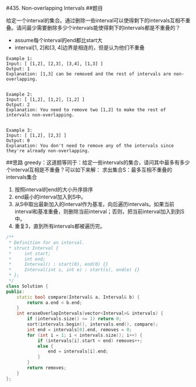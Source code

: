 #435. Non-overlapping Intervals
##题目

给定一个interval的集合。通过删除一些interval可以使得剩下的intervals互相不重叠。请问最少需要删除多少个intervals能使得剩下的intervals都是不重叠的？
 - assume每个interval的end都比start大
 - interval[1, 2]和[3, 4]边界是相连的，但是认为他们不重叠

```
Example 1:
Input: [ [1,2], [2,3], [3,4], [1,3] ]
Output: 1
Explanation: [1,3] can be removed and the rest of intervals are non-overlapping.


Example 2:
Input: [ [1,2], [1,2], [1,2] ]
Output: 2
Explanation: You need to remove two [1,2] to make the rest of intervals non-overlapping.


Example 3:
Input: [ [1,2], [2,3] ]
Output: 0
Explanation: You don't need to remove any of the intervals since they're already non-overlapping.
```

##思路
greedy：这道题等同于：给定一些intervals的集合，请问其中最多有多少个interval互相是不重叠？可以如下来解：
求出集合S：最多互相不重叠的intervals集合
1. 按照interval的end的大小升序排序
2. end最小的interval加入到S中。
3. 从S中取出最新加入的interval作为基准，向后遍历intervals。如果当前interval和基准重叠，则删除当前interval；否则，把当前interval加入到到S中。
4. 重复3，直到所有intervals都被遍历完。


```C++
/**
 * Definition for an interval.
 * struct Interval {
 *     int start;
 *     int end;
 *     Interval() : start(0), end(0) {}
 *     Interval(int s, int e) : start(s), end(e) {}
 * };
 */
class Solution {
public:
    static bool compare(Interval& a, Interval& b) {
        return a.end < b.end;
    }
    int eraseOverlapIntervals(vector<Interval>& intervals) {
        if (intervals.size() <= 1) return 0;
        sort(intervals.begin(), intervals.end(), compare);
        int end = intervals[0].end, removes = 0;
        for (int i = 1; i < intervals.size(); i++) {
            if (intervals[i].start < end) removes++;
            else {
                end = intervals[i].end;
            }
        }
        return removes;
    }
};
```
